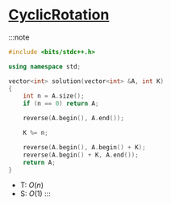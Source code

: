 # [CyclicRotation](https://app.codility.com/programmers/lessons/2-arrays/cyclic_rotation/)

:::note
```cpp
#include <bits/stdc++.h>

using namespace std;

vector<int> solution(vector<int> &A, int K)
{
    int n = A.size();
    if (n == 0) return A;

    reverse(A.begin(), A.end());

    K %= n;

    reverse(A.begin(), A.begin() + K);
    reverse(A.begin() + K, A.end());
    return A;
}

```
- T: $O(n)$
- S: $O(1)$
:::
